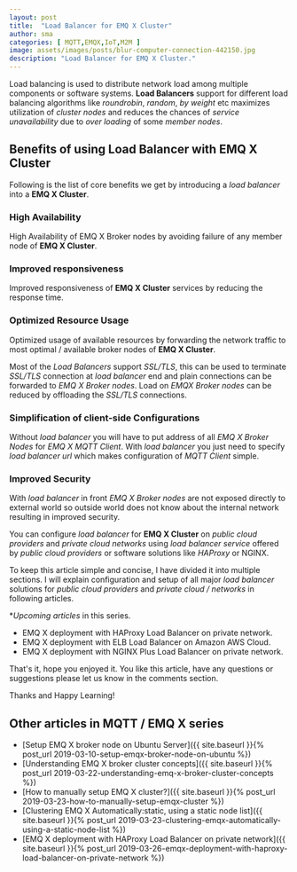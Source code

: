 ```yaml
---
layout: post
title:  "Load Balancer for EMQ X Cluster"
author: sma
categories: [ MQTT,EMQX,IoT,M2M ]
image: assets/images/posts/blur-computer-connection-442150.jpg
description: "Load Balancer for EMQ X Cluster."
---
```


Load balancing is used to distribute network load among multiple components or software systems. **Load Balancers** support for different load balancing algorithms like *roundrobin*, *random*, *by weight* etc maximizes utilization of *cluster nodes* and reduces the chances of *service unavailability* due to *over loading* of some *member nodes*.

## Benefits of using Load Balancer with EMQ X Cluster
Following is the list of core benefits we get by introducing a *load balancer* into a **EMQ X Cluster**.

### High Availability
High Availability of EMQ X Broker nodes by avoiding failure of any member node of **EMQ X Cluster**.

### Improved responsiveness
Improved responsiveness of **EMQ X Cluster** services by reducing the response time.

### Optimized Resource Usage
Optimized usage of available resources by forwarding the network traffic to  most optimal / available broker nodes of **EMQ X Cluster**. 

Most of the *Load Balancers* support *SSL/TLS*, this can be used to terminate *SSL/TLS* connection at *load balancer* end and plain connections can be forwarded to *EMQ X Broker nodes*. Load on *EMQX Broker nodes* can be reduced by offloading the *SSL/TLS* connections.   

### Simplification of client-side Configurations
Without *load balancer* you will have to put address of all *EMQ X Broker Nodes* for  *EMQ X MQTT Client*. With *load balancer* you just need to specify *load balancer url* which makes configuration of *MQTT Client* simple.

### Improved Security
With *load balancer* in front *EMQ X Broker nodes* are not exposed directly to external world so outside world does not know about the internal network resulting in improved security.

You can configure *load balancer* for **EMQ X Cluster** on *public cloud providers* and *private cloud networks* using *load balancer service* offered by *public cloud providers* or software solutions like *HAProxy* or NGINX.

To keep this article simple and concise, I have divided it into multiple sections. I will explain configuration and setup of all major *load balancer* solutions for *public cloud providers* and *private cloud / networks* in following articles.

**Upcoming articles* in this series.

- EMQ X deployment with HAProxy Load Balancer on private network.
- EMQ X deployment with ELB Load Balancer on Amazon AWS Cloud.
- EMQ X deployment with NGINX Plus Load Balancer on private network.

That's it, hope you enjoyed it. You like this article, have any questions or suggestions please let us know in the comments section.

Thanks and Happy Learning!

## Other articles in MQTT / EMQ X  series
- [Setup EMQ X broker node on Ubuntu Server]({{ site.baseurl }}{% post_url 2019-03-10-setup-emqx-broker-node-on-ubuntu %})
- [Understanding EMQ X broker cluster concepts]({{ site.baseurl }}{% post_url 2019-03-22-understanding-emq-x-broker-cluster-concepts %})
- [How to manually setup EMQ X cluster?]({{ site.baseurl }}{% post_url 2019-03-23-how-to-manually-setup-emqx-cluster %})
- [Clustering EMQ X Automatically:static, using a static node list]({{ site.baseurl }}{% post_url 2019-03-23-clustering-emqx-automatically-using-a-static-node-list %})
- [EMQ X deployment with HAProxy Load Balancer on private network]({{ site.baseurl }}{% post_url 2019-03-26-emqx-deployment-with-haproxy-load-balancer-on-private-network %})